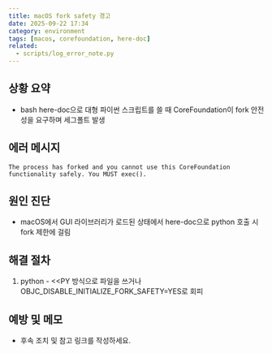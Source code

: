 ```yaml
---
title: macOS fork safety 경고
date: 2025-09-22 17:34
category: environment
tags: [macos, corefoundation, here-doc]
related:
  - scripts/log_error_note.py
---
```


## 상황 요약
- bash here-doc으로 대형 파이썬 스크립트를 쓸 때 CoreFoundation이 fork 안전성을 요구하며 세그폴트 발생

## 에러 메시지
```
The process has forked and you cannot use this CoreFoundation functionality safely. You MUST exec().
```

## 원인 진단
- macOS에서 GUI 라이브러리가 로드된 상태에서 here-doc으로 python 호출 시 fork 제한에 걸림

## 해결 절차
1. python - <<PY 방식으로 파일을 쓰거나 OBJC_DISABLE_INITIALIZE_FORK_SAFETY=YES로 회피

## 예방 및 메모
- 후속 조치 및 참고 링크를 작성하세요.
